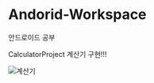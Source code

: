 # Andorid-Workspace
안드로이드 공부

CalculatorProject 계산기 구현!!!


![계산기](https://user-images.githubusercontent.com/96910404/163362896-8b51721f-3051-4086-a784-5b4b478eafdd.gif)
